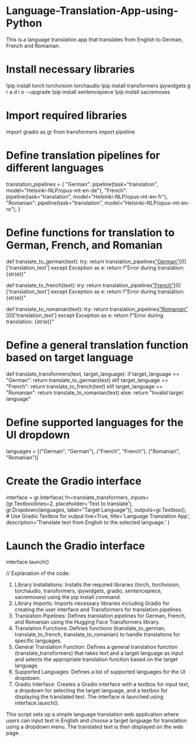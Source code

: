 # Language-Translation-App-using-Python

This is a language translation app that translates from English to German, French and Romanian.

# Install necessary libraries
!pip install torch torchvision torchaudio
!pip install transformers ipywidgets g r a d i o --upgrade
!pip install sentencepiece
!pip install sacremoses

# Import required libraries
import gradio as gr
from transformers import pipeline

# Define translation pipelines for different languages
translation_pipelines = {
    "German": pipeline(task="translation", model="Helsinki-NLP/opus-mt-en-de"),
    "French": pipeline(task="translation", model="Helsinki-NLP/opus-mt-en-fr"),
    "Romanian": pipeline(task="translation", model="Helsinki-NLP/opus-mt-en-ro"),
}

# Define functions for translation to German, French, and Romanian
def translate_to_german(text):
    try:
        return translation_pipelines["German"](text)[0]['translation_text']
    except Exception as e:
        return f"Error during translation: {str(e)}"

def translate_to_french(text):
    try:
        return translation_pipelines["French"](text)[0]['translation_text']
    except Exception as e:
        return f"Error during translation: {str(e)}"

def translate_to_romanian(text):
    try:
        return translation_pipelines["Romanian"](text)[0]['translation_text']
    except Exception as e:
        return f"Error during translation: {str(e)}"

# Define a general translation function based on target language
def translate_transformers(text, target_language):
    if target_language == "German":
        return translate_to_german(text)
    elif target_language == "French":
        return translate_to_french(text)
    elif target_language == "Romanian":
        return translate_to_romanian(text)
    else:
        return "Invalid target language"

# Define supported languages for the UI dropdown
languages = [("German", "German"), ("French", "French"), ("Romanian", "Romanian")]

# Create the Gradio interface
interface = gr.Interface(
    fn=translate_transformers,
    inputs=[gr.Textbox(lines=2, placeholder='Text to translate'), gr.Dropdown(languages, label="Target Language")],
    outputs=gr.Textbox(),  # Use Gradio Textbox for output
    live=True,
    title='Language Translation App',
    description='Translate text from English to the selected language.'
)

# Launch the Gradio interface
interface.launch()

// Explanation of the code:

1. Library Installations: Installs the required libraries (torch, torchvision, torchaudio, transformers, ipywidgets, gradio, sentencepiece, sacremoses) using the pip install command.
2. Library Imports: Imports necessary libraries including Gradio for creating the user interface and Transformers for translation pipelines.
3. Translation Pipelines: Defines translation pipelines for German, French, and Romanian using the Hugging Face Transformers library.
4. Translation Functions: Defines functions (translate_to_german, translate_to_french, translate_to_romanian) to handle translations for specific languages.
5. General Translation Function: Defines a general translation function (translate_transformers) that takes text and a target language as input and selects the appropriate translation function based on the target language.
6. Supported Languages: Defines a list of supported languages for the UI dropdown.
7. Gradio Interface: Creates a Gradio interface with a textbox for input text, a dropdown for selecting the target language, and a textbox for displaying the translated text. The interface is launched using interface.launch().

This script sets up a simple language translation web application where users can input text in English and choose a target language for translation using a dropdown menu. The translated text is then displayed on the web page.
